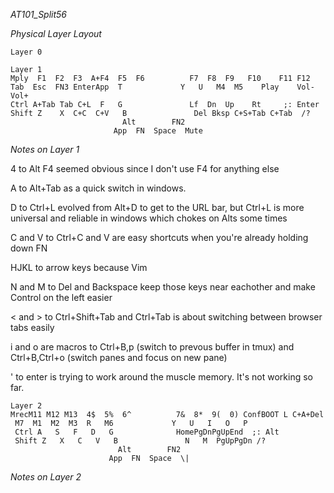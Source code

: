 *AT101_Split56*

_Physical Layer Layout_
    
    Layer 0
    
    Layer 1
    Mply  F1  F2  F3  A+F4  F5  F6          F7  F8  F9   F10    F11 F12 
    Tab  Esc  FN3 EnterApp  T             Y   U   M4  M5    Play    Vol- Vol+
    Ctrl A+Tab Tab C+L  F   G               Lf  Dn  Up    Rt     ;: Enter
    Shift Z    X  C+C  C+V   B               Del Bksp C+S+Tab C+Tab  /? 
                             Alt        FN2
                           App  FN  Space  Mute
_Notes on Layer 1_

4 to Alt F4 seemed obvious since I don't use F4 for anything else

A to Alt+Tab as a quick switch in windows.

D to Ctrl+L evolved from Alt+D to get to the URL bar, but Ctrl+L is more universal and reliable in windows which chokes on Alts some times

C and V to Ctrl+C and V are easy shortcuts when you're already holding down FN

HJKL to arrow keys because Vim

N and M to Del and Backspace keep those keys near eachother and make Control on the left easier

< and > to Ctrl+Shift+Tab and Ctrl+Tab is about switching between browser tabs easily

i and o are macros to Ctrl+B,p (switch to prevous buffer in tmux) and Ctrl+B,Ctrl+o (switch panes and focus on new pane)

' to enter is trying to work around the muscle memory. It's not working so far.

    
    Layer 2
    MrecM11 M12 M13  4$  5%  6^          7&  8*  9(  0) ConfBOOT L C+A+Del 
     M7  M1  M2  M3  R   M6             Y   U   I   O   P  
     Ctrl A   S   F   D   G              HomePgDnPgUpEnd  ;: Alt 
     Shift Z   X   C   V   B               N   M  PgUpPgDn /? 
                            Alt        FN2
                          App  FN  Space  \|

_Notes on Layer 2_

